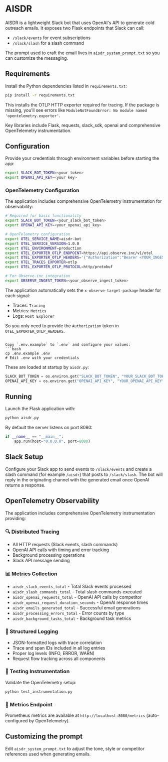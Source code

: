 # AISDR

AISDR is a lightweight Slack bot that uses OpenAI's API to generate cold outreach emails.
It exposes two Flask endpoints that Slack can call:

- `/slack/events` for event subscriptions
- `/slack/slash` for a slash command

The prompt used to craft the email lives in `aisdr_system_prompt.txt` so you can customize the messaging.

## Requirements

Install the Python dependencies listed in `requirements.txt`:

```bash
pip install -r requirements.txt
```

This installs the OTLP HTTP exporter required for tracing. If the package is missing, you'll see errors like `ModuleNotFoundError: No module named 'opentelemetry.exporter'`.

Key libraries include Flask, requests, slack_sdk, openai and comprehensive OpenTelemetry instrumentation.

## Configuration

Provide your credentials through environment variables before starting the app:

```bash
export SLACK_BOT_TOKEN=<your token>
export OPENAI_API_KEY=<your key>
```

### OpenTelemetry Configuration

The application includes comprehensive OpenTelemetry instrumentation for observability:

```bash
# Required for basic functionality
export SLACK_BOT_TOKEN=<your_slack_bot_token>
export OPENAI_API_KEY=<your_openai_api_key>

# OpenTelemetry configuration
export OTEL_SERVICE_NAME=aisdr-bot
export OTEL_SERVICE_VERSION=1.0.0
export OTEL_ENVIRONMENT=production
export OTEL_EXPORTER_OTLP_ENDPOINT=https://api.observe.inc/v1/otel
export OTEL_EXPORTER_OTLP_HEADERS='{"Authorization":"Bearer <YOUR_INGEST_TOKEN>"}'
export OTEL_TRACES_EXPORTER=otlp
export OTEL_EXPORTER_OTLP_PROTOCOL=http/protobuf

# For Observe.inc integration
export OBSERVE_INGEST_TOKEN=<your_observe_ingest_token>
```

The application automatically sets the `x-observe-target-package` header for each
signal:

- Traces: `Tracing`
- Metrics: `Metrics`
- Logs: `Host Explorer`

So you only need to provide the `Authorization` token in
`OTEL_EXPORTER_OTLP_HEADERS`.
```

Copy `.env.example` to `.env` and configure your values:
```bash
cp .env.example .env
# Edit .env with your credentials
```

These are loaded at startup by `aisdr.py`:

```python
SLACK_BOT_TOKEN = os.environ.get("SLACK_BOT_TOKEN", "YOUR_SLACK_BOT_TOKEN")
OPENAI_API_KEY = os.environ.get("OPENAI_API_KEY", "YOUR_OPENAI_API_KEY")
```

## Running

Launch the Flask application with:

```bash
python aisdr.py
```

By default the server listens on port 8080:

```python
if __name__ == "__main__":
    app.run(host="0.0.0.0", port=8080)
```

## Slack Setup

Configure your Slack app to send events to `/slack/events` and create a slash command (for example `/aisdr`) that posts to `/slack/slash`.
The bot will reply in the originating channel with the generated email once OpenAI returns a response.

## OpenTelemetry Observability

The application includes comprehensive OpenTelemetry instrumentation providing:

### 🔍 Distributed Tracing
- All HTTP requests (Slack events, slash commands)
- OpenAI API calls with timing and error tracking
- Background processing operations
- Slack API message sending

### 📊 Metrics Collection
- `aisdr_slack_events_total` - Total Slack events processed
- `aisdr_slash_commands_total` - Total slash commands executed
- `aisdr_openai_requests_total` - OpenAI API calls by competitor
- `aisdr_openai_request_duration_seconds` - OpenAI response times
- `aisdr_emails_generated_total` - Successful email generations
- `aisdr_processing_errors_total` - Error counts by type
- `aisdr_background_tasks_total` - Background task metrics

### 📝 Structured Logging
- JSON-formatted logs with trace correlation
- Trace and span IDs included in all log entries
- Proper log levels (INFO, ERROR, WARN)
- Request flow tracking across all components

### 🧪 Testing Instrumentation

Validate the OpenTelemetry setup:

```bash
python test_instrumentation.py
```

### 🚀 Metrics Endpoint

Prometheus metrics are available at `http://localhost:8080/metrics` (auto-configured by OpenTelemetry).

## Customizing the prompt

Edit `aisdr_system_prompt.txt` to adjust the tone, style or competitor references used when generating emails.

